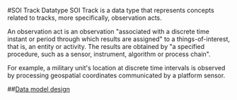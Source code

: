 #SOI Track Datatype
SOI Track is a data type that represents concepts related to tracks, more specifically, observation acts.

An observation act is an observation "associated with a discrete time instant or period through which results are assigned" to a things-of-interest, that is, an entity or activity. The results are obtained by "a specified procedure, such as a sensor, instrument, algorithm or process chain".  

For example, a military unit's location at discrete time intervals is observed by processing geospatial coordinates communicated by a platform sensor.

##[Data model design](./src/main/resources/documentation/data-model-design.md)

  
  
